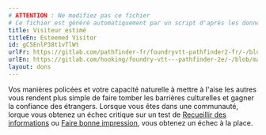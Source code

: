 ```yaml
---
# ATTENTION : Ne modifiez pas ce fichier
# Ce fichier est généré automatiquement par un script d'après les données du module Foundry VTT officiel et de sa traduction
title: Visiteur estimé
titleEn: Esteemed Visitor
id: gC5EnlP38t1vTlWt
urlFr: https://gitlab.com/pathfinder-fr/foundryvtt-pathfinder2-fr/-/blob/master/data/feats/gC5EnlP38t1vTlWt.htm
urlEn: https://gitlab.com/hooking/foundry-vtt---pathfinder-2e/-/blob/master/packs/data/feats.db/esteemed-visitor.json
layout: dons
---
```

Vos manières policées et votre capacité naturelle à mettre à l'aise les autres vous rendent plus simple de faire tomber les barrières culturelles et gagner la confiance des étrangers. Lorsque vous êtes dans une communauté, lorque vous obtenez un échec critique sur un test de [Recueillir des informations](../actions/recueillir-des-informations.html) ou [Faire bonne impression](../actions/faire-bonne-impression.html), vous obtenez un échec à la place.
